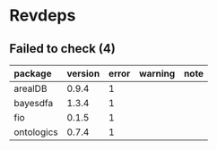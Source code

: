 # Revdeps

## Failed to check (4)

|package    |version |error |warning |note |
|:----------|:-------|:-----|:-------|:----|
|arealDB    |0.9.4   |1     |        |     |
|bayesdfa   |1.3.4   |1     |        |     |
|fio        |0.1.5   |1     |        |     |
|ontologics |0.7.4   |1     |        |     |

